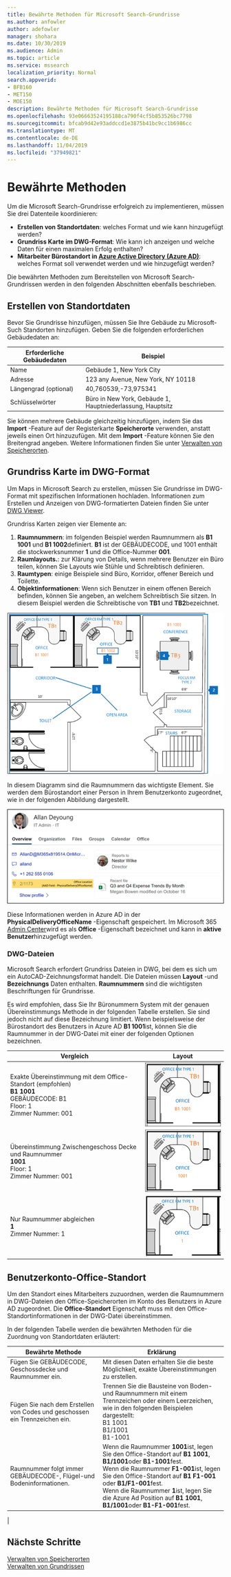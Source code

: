 ```yaml
---
title: Bewährte Methoden für Microsoft Search-Grundrisse
ms.author: anfowler
author: adefowler
manager: shohara
ms.date: 10/30/2019
ms.audience: Admin
ms.topic: article
ms.service: mssearch
localization_priority: Normal
search.appverid:
- BFB160
- MET150
- MOE150
description: Bewährte Methoden für Microsoft Search-Grundrisse
ms.openlocfilehash: 93e06663524195188ca790f4cf5b853526bc7798
ms.sourcegitcommit: bfcab9d42e93addccd1e3875b41bc9cc1b6986cc
ms.translationtype: MT
ms.contentlocale: de-DE
ms.lasthandoff: 11/04/2019
ms.locfileid: "37949821"
---
```

# <a name="best-practices"></a>Bewährte Methoden

Um die Microsoft Search-Grundrisse erfolgreich zu implementieren, müssen Sie drei Datenteile koordinieren:

- **Erstellen von Standortdaten**: welches Format und wie kann hinzugefügt werden?
- **Grundriss Karte im DWG-Format**: Wie kann ich anzeigen und welche Daten für einen maximalen Erfolg enthalten?
- **Mitarbeiter Bürostandort in [Azure Active Directory (Azure AD)](https://azure.microsoft.com/services/active-directory/)**: welches Format soll verwendet werden und wie hinzugefügt werden? <br>

Die bewährten Methoden zum Bereitstellen von Microsoft Search-Grundrissen werden in den folgenden Abschnitten ebenfalls beschrieben.

## <a name="building-location-data"></a>Erstellen von Standortdaten
Bevor Sie Grundrisse hinzufügen, müssen Sie Ihre Gebäude zu Microsoft-Such Standorten hinzufügen. Geben Sie die folgenden erforderlichen Gebäudedaten an:

|Erforderliche Gebäudedaten  |Beispiel  |
|---------|---------|
|Name     |    Gebäude 1, New York City     |
|Adresse     |     123 any Avenue, New York, NY 10118  |
|Längengrad (optional)   |    40,760539,-73,975341      |
|Schlüsselwörter     |    Büro in New York, Gebäude 1, Hauptniederlassung, Hauptsitz     |

Sie können mehrere Gebäude gleichzeitig hinzufügen, indem Sie das **Import** -Feature auf der Registerkarte **Speicherorte** verwenden, anstatt jeweils einen Ort hinzuzufügen. Mit dem **Import** -Feature können Sie den Breitengrad angeben. Weitere Informationen finden Sie unter [Verwalten von Speicherorten](manage-locations.md).

## <a name="floor-plan-map-in-dwg-format"></a>Grundriss Karte im DWG-Format
Um Maps in Microsoft Search zu erstellen, müssen Sie Grundrisse im DWG-Format mit spezifischen Informationen hochladen. Informationen zum Erstellen und Anzeigen von DWG-formatierten Dateien finden Sie unter [DWG Viewer](https://www.autodesk.in/products/dwg). 

Grundriss Karten zeigen vier Elemente an:

1. **Raumnummern**: im folgenden Beispiel werden Raumnummern als **B1 1001** und **B1 1002**definiert. **B1** ist der GEBÄUDECODE, und 1001 enthält die stockwerksnummer **1** und die Office-Nummer **001**.
1. **Raumlayouts.**: zur Klärung von Details, wenn mehrere Benutzer ein Büro teilen, können Sie Layouts wie Stühle und Schreibtisch definieren.
1. **Raumtypen**: einige Beispiele sind Büro, Korridor, offener Bereich und Toilette.
1. **Objektinformationen**: Wenn sich Benutzer in einem offenen Bereich befinden, können Sie angeben, an welchem Schreibtisch Sie sitzen. In diesem Beispiel werden die Schreibtische von **TB1** und **TB2**bezeichnet.

![Einfache Office-Karte mit der Bezeichnung von Raumnummern, Objekten und Raumtypen](media/Floorplans-LayoutwithCallouts.png)

In diesem Diagramm sind die Raumnummern das wichtigste Element. Sie werden dem Bürostandort einer Person in Ihrem Benutzerkonto zugeordnet, wie in der folgenden Abbildung dargestellt.

![Registerkarte "Übersicht" der Personen Suchergebnis Karte mit den Details des Benutzers, einschließlich des Office-Standorts](media/floorplans-peoplecard.png)

Diese Informationen werden in Azure AD in der **PhysicalDeliveryOfficeName** -Eigenschaft gespeichert. Im Microsoft 365 [Admin Center](https://admin.microsoft.com)wird es als **Office** -Eigenschaft bezeichnet und kann in **aktive Benutzer**hinzugefügt werden.

### <a name="dwg-files"></a>DWG-Dateien
Microsoft Search erfordert Grundriss Dateien in DWG, bei dem es sich um ein AutoCAD-Zeichnungsformat handelt. Die Dateien müssen **Layout** -und **Bezeichnungs** Daten enthalten. **Raumnummern** sind die wichtigsten Beschriftungen für Grundrisse.

Es wird empfohlen, dass Sie Ihr Büronummern System mit der genauen Übereinstimmungs Methode in der folgenden Tabelle erstellen. Sie sind jedoch nicht auf diese Bezeichnung limitiert. Wenn beispielsweise der Bürostandort des Benutzers in Azure AD **B1 1001**ist, können Sie die Raumnummer in der DWG-Datei mit einer der folgenden Optionen bezeichnen.

|Vergleich  |Layout  |
|---------|---------|
|Exakte Übereinstimmung mit dem Office-Standort (empfohlen) <br> **B1 1001** <br> GEBÄUDECODE: B1<br>Floor: 1 <br>Zimmer Nummer: 001    |    ![Einzelner Büro Grundriss mit der Büronummer "B1 1001".](media/floorplans-layoutexactmatch.png)     |
|Übereinstimmung Zwischengeschoss Decke und Raumnummer <br> **1001**<br>Floor: 1 <br>Zimmer Nummer: 001    |   ![Einzelner Office-Grundriss mit der Office-Nummer "1001".](media/floorplans-layoutfloorroom.png)   |
|Nur Raumnummer abgleichen <br> **1**<br>Zimmer Nummer: 1        |    ![Einzelne Office Floor-Karte mit der Office-Nummer "1"](media/floorplans-layoutroomonly.png)     |

## <a name="user-account-office-location"></a>Benutzerkonto-Office-Standort
Um den Standort eines Mitarbeiters zuzuordnen, werden die Raumnummern in DWG-Dateien den Office-Speicherorten im Konto des Benutzers in Azure AD zugeordnet. Die **Office-Standort** Eigenschaft muss mit den Office-Standortinformationen in der DWG-Datei übereinstimmen.

In der folgenden Tabelle werden die bewährten Methoden für die Zuordnung von Standortdaten erläutert:

|Bewährte Methode  |Erklärung |
|---------|---------|
|Fügen Sie GEBÄUDECODE, Geschossdecke und Raumnummer ein.     |   Mit diesen Daten erhalten Sie die beste Möglichkeit, exakte Übereinstimmungen zu erstellen.     |
|Fügen Sie nach dem Erstellen von Codes und geschossen ein Trennzeichen ein.     |  Trennen Sie die Bausteine von Boden-und Raumnummern mit einem Trennzeichen oder einem Leerzeichen, wie in den folgenden Beispielen dargestellt:<br> B1 1001<br> B1/1001 <br> B1-1001   |
|Raumnummer folgt immer GEBÄUDECODE-, Flügel-und Bodeninformationen.     |  Wenn die Raumnummer **1001**ist, legen Sie den Office-Standort auf **B1 1001**, **B1/1001**oder **B1-1001**fest. <br> Wenn die Raumnummer **F1-001**ist, legen Sie den Office-Standort auf **B1 F1-001** oder **B1/F1-001**fest. <br> Wenn die Raumnummer **1**ist, legen Sie die Azure Ad Position auf **B1 1001**, **B1/1001**oder **B1-F1-001**fest.       |
|

## <a name="next-steps"></a>Nächste Schritte
[Verwalten von Speicherorten](manage-locations.md)<br>
[Verwalten von Grundrissen](manage-floorplans.md)